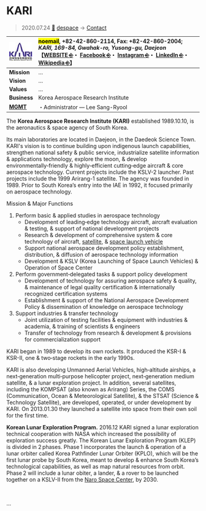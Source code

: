 # KARI
> 2020.07.24 [🚀](../../../index/index.md) [despace](../index.md) → [Contact](../contact.md)

|[![](../f/contact/k/kari_logo1_thumb.webp)](../f/contact/k/kari_logo1.webp)|<mark>noemail</mark>, +82-42-860-2114, Fax: +82-42-860-2004;<br> *KARI, 169-84, Gwahak-ro, Yusong-gu, Daejeon*<br> 【[WEBSITE ⎆](http://www.kari.re.kr/)・ [Facebook ⎆](https://www.facebook.com/karipr)・ [Instagram ⎆](https://www.instagram.com/karistory_kari/)・ [LinkedIn ⎆](https://www.linkedin.com/company/kari/)・ [Wikipedia ⎆](https://en.wikipedia.org/wiki/Korea_Aerospace_Research_Institute)】|
|:-|:-|
|**Mission**|…|
|**Vision**|…|
|**Values**|…|
|**Business**|Korea Aerospace Research Institute|
|**[MGMT](../mgmt.md)**|・Administrator — Lee Sang-Ryool|

The **Korea Aerospace Research Institute (KARI)** established 1989.10.10, is the aeronautics & space agency of South Korea.

Its main laboratories are located in Daejeon, in the Daedeok Science Town. KARI's vision is to continue building upon indigenous launch capabilities, strengthen national safety & public service, industrialize satellite information & applications technology, explore the moon, & develop environmentally‑friendly & highly‑efficient cutting‑edge aircraft & core aerospace technology. Current projects include the KSLV-2 launcher. Past projects include the 1999 Arirang-1 satellite. The agency was founded in 1989. Prior to South Korea’s entry into the IAE in 1992, it focused primarily on aerospace technology.

Mission & Major Functions

   1. Perform basic & applied studies in aerospace technology
      - Development of leading‑edge technology aircraft, aircraft evaluation & testing, & support of national development projects
      - Research & development of comprehensive system & core technology of aircraft, [satellite](../sc.md), & [space launch vehicle](../lv.md)
      - Support national aerospace development policy establishment, distribution, & diffusion of aerospace technology information
      - Development & KSLV (Korea Launching of Space Launch Vehicles) & Operation of Space Center
   1. Perform government‑delegated tasks & support policy development
      - Development of technology for assuring aerospace safety & quality, & maintenance of legal quality certification & internationally recognized certification systems
      - Establishment & support of the National Aerospace Development Policy & dissemination of knowledge on aerospace technology
   1. Support industries & transfer technology
      - Joint utilization of testing facilities & equipment with industries & academia, & training of scientists & engineers
      - Transfer of technology from research & development & provisions for commercialization support

KARI began in 1989 to develop its own rockets. It produced the KSR-I & KSR-II, one & two‑stage rockets in the early 1990s.

KARI is also developing Unmanned Aerial Vehicles, high‑altitude airships, a next‑generation multi‑purpose helicopter project, next‑generation medium satellite, & a lunar exploration project. In addition, several satellites, including the KOMPSAT (also known as Arirang) Series, the COMS (Communication, Ocean & Meteorological Satellite), & the STSAT (Science & Technology Satellite), are developed, operated, or under development by KARI. On 2013.01.30 they launched a satellite into space from their own soil for the first time.

**Korean Lunar Exploration Program.** 2016.12 KARI signed a lunar exploration technical cooperation with NASA which increased the possibility of exploration success greatly. The Korean Lunar Exploration Program (KLEP) is divided in 2 phases. Phase 1 incorporates the launch & operation of a lunar orbiter called Korea Pathfinder Lunar Orbiter (KPLO), which will be the first lunar probe by South Korea, meant to develop & enhance South Korea’s technological capabilities, as well as map natural resources from orbit. Phase 2 will include a lunar obiter, a lander, & a rover to be launched together on a KSLV-II from the [Naro Space Center](../spaceport.md), by 2030.

<p style="page-break-after:always"> </p>

…
